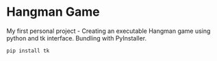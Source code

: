 # Hangman Game
My first personal project - Creating an executable Hangman game using python and tk interface. Bundling with PyInstaller.
```bash
pip install tk
```



